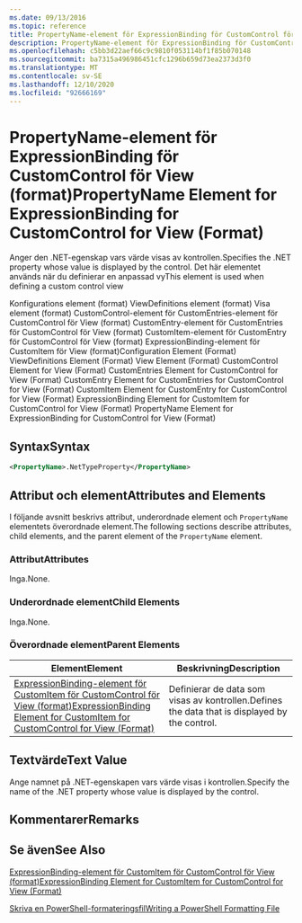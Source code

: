 ```yaml
---
ms.date: 09/13/2016
ms.topic: reference
title: PropertyName-element för ExpressionBinding för CustomControl för View (format)
description: PropertyName-element för ExpressionBinding för CustomControl för View (format)
ms.openlocfilehash: c5bb3d22aef66c9c9810f053114bf1f85b070148
ms.sourcegitcommit: ba7315a496986451cfc1296b659d73ea2373d3f0
ms.translationtype: MT
ms.contentlocale: sv-SE
ms.lasthandoff: 12/10/2020
ms.locfileid: "92666169"
---
```

# <a name="propertyname-element-for-expressionbinding-for-customcontrol-for-view-format"></a><span data-ttu-id="86fcf-103">PropertyName-element för ExpressionBinding för CustomControl för View (format)</span><span class="sxs-lookup"><span data-stu-id="86fcf-103">PropertyName Element for ExpressionBinding for CustomControl for View (Format)</span></span>

<span data-ttu-id="86fcf-104">Anger den .NET-egenskap vars värde visas av kontrollen.</span><span class="sxs-lookup"><span data-stu-id="86fcf-104">Specifies the .NET property whose value is displayed by the control.</span></span> <span data-ttu-id="86fcf-105">Det här elementet används när du definierar en anpassad vy</span><span class="sxs-lookup"><span data-stu-id="86fcf-105">This element is used when defining a custom control view</span></span>

<span data-ttu-id="86fcf-106">Konfigurations element (format) ViewDefinitions element (format) Visa element (format) CustomControl-element för CustomEntries-element för CustomControl för View (format) CustomEntry-element för CustomEntries för CustomControl för View (format) CustomItem-element för CustomEntry för CustomControl för View (format) ExpressionBinding-element för CustomItem för View (format)</span><span class="sxs-lookup"><span data-stu-id="86fcf-106">Configuration Element (Format) ViewDefinitions Element (Format) View Element (Format) CustomControl Element for View (Format) CustomEntries Element for CustomControl for View (Format) CustomEntry Element for CustomEntries for CustomControl for View (Format) CustomItem Element for CustomEntry for CustomControl for View (Format) ExpressionBinding Element for CustomItem for CustomControl for View (Format) PropertyName Element for ExpressionBinding for CustomControl for View (Format)</span></span>

## <a name="syntax"></a><span data-ttu-id="86fcf-107">Syntax</span><span class="sxs-lookup"><span data-stu-id="86fcf-107">Syntax</span></span>

```xml
<PropertyName>.NetTypeProperty</PropertyName>
```

## <a name="attributes-and-elements"></a><span data-ttu-id="86fcf-108">Attribut och element</span><span class="sxs-lookup"><span data-stu-id="86fcf-108">Attributes and Elements</span></span>

<span data-ttu-id="86fcf-109">I följande avsnitt beskrivs attribut, underordnade element och `PropertyName` elementets överordnade element.</span><span class="sxs-lookup"><span data-stu-id="86fcf-109">The following sections describe attributes, child elements, and the parent element of the `PropertyName` element.</span></span>

### <a name="attributes"></a><span data-ttu-id="86fcf-110">Attribut</span><span class="sxs-lookup"><span data-stu-id="86fcf-110">Attributes</span></span>

<span data-ttu-id="86fcf-111">Inga.</span><span class="sxs-lookup"><span data-stu-id="86fcf-111">None.</span></span>

### <a name="child-elements"></a><span data-ttu-id="86fcf-112">Underordnade element</span><span class="sxs-lookup"><span data-stu-id="86fcf-112">Child Elements</span></span>

<span data-ttu-id="86fcf-113">Inga.</span><span class="sxs-lookup"><span data-stu-id="86fcf-113">None.</span></span>

### <a name="parent-elements"></a><span data-ttu-id="86fcf-114">Överordnade element</span><span class="sxs-lookup"><span data-stu-id="86fcf-114">Parent Elements</span></span>

|<span data-ttu-id="86fcf-115">Element</span><span class="sxs-lookup"><span data-stu-id="86fcf-115">Element</span></span>|<span data-ttu-id="86fcf-116">Beskrivning</span><span class="sxs-lookup"><span data-stu-id="86fcf-116">Description</span></span>|
|-------------|-----------------|
|[<span data-ttu-id="86fcf-117">ExpressionBinding-element för CustomItem för CustomControl för View (format)</span><span class="sxs-lookup"><span data-stu-id="86fcf-117">ExpressionBinding Element for CustomItem for CustomControl for View (Format)</span></span>](./expressionbinding-element-for-customitem-for-customcontrol-for-view-format.md)|<span data-ttu-id="86fcf-118">Definierar de data som visas av kontrollen.</span><span class="sxs-lookup"><span data-stu-id="86fcf-118">Defines the data that is displayed by the control.</span></span>|

## <a name="text-value"></a><span data-ttu-id="86fcf-119">Textvärde</span><span class="sxs-lookup"><span data-stu-id="86fcf-119">Text Value</span></span>

<span data-ttu-id="86fcf-120">Ange namnet på .NET-egenskapen vars värde visas i kontrollen.</span><span class="sxs-lookup"><span data-stu-id="86fcf-120">Specify the name of the .NET property whose value is displayed by the control.</span></span>

## <a name="remarks"></a><span data-ttu-id="86fcf-121">Kommentarer</span><span class="sxs-lookup"><span data-stu-id="86fcf-121">Remarks</span></span>

## <a name="see-also"></a><span data-ttu-id="86fcf-122">Se även</span><span class="sxs-lookup"><span data-stu-id="86fcf-122">See Also</span></span>

[<span data-ttu-id="86fcf-123">ExpressionBinding-element för CustomItem för CustomControl för View (format)</span><span class="sxs-lookup"><span data-stu-id="86fcf-123">ExpressionBinding Element for CustomItem for CustomControl for View (Format)</span></span>](./expressionbinding-element-for-customitem-for-customcontrol-for-view-format.md)

[<span data-ttu-id="86fcf-124">Skriva en PowerShell-formateringsfil</span><span class="sxs-lookup"><span data-stu-id="86fcf-124">Writing a PowerShell Formatting File</span></span>](./writing-a-powershell-formatting-file.md)
